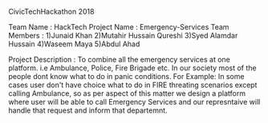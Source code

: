 CivicTechHackathon 2018

Team Name : HackTech
Project Name : Emergency-Services
Team Members :
    1)Junaid Khan
    2)Mutahir Hussain Qureshi
    3)Syed Alamdar Hussain
    4)Waseem Maya
    5)Abdul Ahad 
    
   
Project Description : 
      To combine all the emergency services at one platform. i.e Ambulance, Police, Fire Brigade etc.
      In our society most of the people dont know what to do in panic conditions.
      For Example:
          In some cases user don't have choice what to do in FIRE threating scenarios except calling Ambulance, so as per aspect of this             matter we design a platform where user will be able to call Emergency Services and our represntaive will handle that request and           inform that departemnt.
